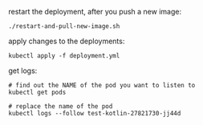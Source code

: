 restart the deployment, after you push a new image:

```shell
./restart-and-pull-new-image.sh
```

apply changes to the deployments:

```shell
kubectl apply -f deployment.yml
```

get logs:

```shell
# find out the NAME of the pod you want to listen to
kubectl get pods 

# replace the name of the pod
kubectl logs --follow test-kotlin-27821730-jj44d
```